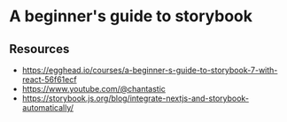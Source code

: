 # A beginner's guide to storybook

## Resources

* <https://egghead.io/courses/a-beginner-s-guide-to-storybook-7-with-react-56f61ecf>
* <https://www.youtube.com/@chantastic>
* <https://storybook.js.org/blog/integrate-nextjs-and-storybook-automatically/>